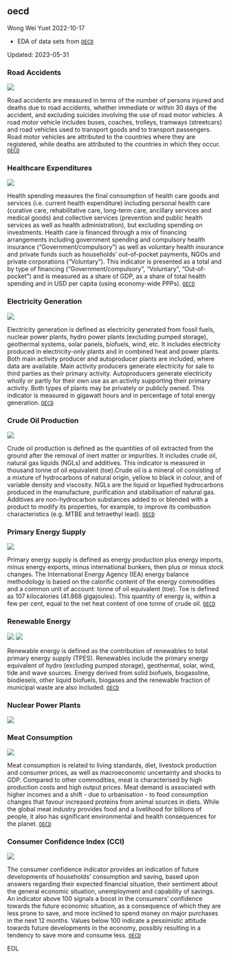 ## oecd

Wong Wei Yuet 2022-10-17

  - EDA of data sets from [`OECD`](https://data.oecd.org/)

Updated: 2023-05-31

### Road Accidents
![](https://github.com/weiyuet/oecd/blob/main/figures/road-accidents.png)

Road accidents are measured in terms of the number of persons injured and deaths due to road accidents, whether immediate or within 30 days of the accident, and excluding suicides involving the use of road motor vehicles. A road motor vehicle includes buses, coaches, trolleys, tramways (streetcars) and road vehicles used to transport goods and to transport passengers. Road motor vehicles are attributed to the countries where they are registered, while deaths are attributed to the countries in which they occur. [`OECD`](https://data.oecd.org/transport/road-accidents.htm)

### Healthcare Expenditures
![](https://github.com/weiyuet/oecd/blob/main/figures/healthcare-expenditures.png)

Health spending measures the final consumption of health care goods and services (i.e. current health expenditure) including personal health care (curative care, rehabilitative care, long-term care, ancillary services and medical goods) and collective services (prevention and public health services as well as health administration), but excluding spending on investments. Health care is financed through a mix of financing arrangements including government spending and compulsory health insurance (“Government/compulsory”) as well as voluntary health insurance and private funds such as households’ out-of-pocket payments, NGOs and private corporations (“Voluntary”). This indicator is presented as a total and by type of financing (“Government/compulsory”, “Voluntary”, “Out-of-pocket”) and is measured as a share of GDP, as a share of total health spending and in USD per capita (using economy-wide PPPs). [`OECD`](https://data.oecd.org/healthres/health-spending.htm)

### Electricity Generation
![](https://github.com/weiyuet/oecd/blob/main/figures/electricity-generation-japan.png)

Electricity generation is defined as electricity generated from fossil fuels, nuclear power plants, hydro power plants (excluding pumped storage), geothermal systems, solar panels, biofuels, wind, etc. It includes electricity produced in electricity-only plants and in combined heat and power plants. Both main activity producer and autoproducer plants are included, where data are available. Main activity producers generate electricity for sale to third parties as their primary activity. Autoproducers generate electricity wholly or partly for their own use as an activity supporting their primary activity. Both types of plants may be privately or publicly owned. This indicator is measured in gigawatt hours and in percentage of total energy generation. [`OECD`](https://data.oecd.org/energy/electricity-generation.htm)

### Crude Oil Production
![](https://github.com/weiyuet/oecd/blob/main/figures/crude-oil-production.png)

Crude oil production is defined as the quantities of oil extracted from the ground after the removal of inert matter or impurities. It includes crude oil, natural gas liquids (NGLs) and additives. This indicator is measured in thousand tonne of oil equivalent (toe).Crude oil is a mineral oil consisting of a mixture of hydrocarbons of natural origin, yellow to black in colour, and of variable density and viscosity. NGLs are the liquid or liquefied hydrocarbons produced in the manufacture, purification and stabilisation of natural gas. Additives are non-hydrocarbon substances added to or blended with a product to modify its properties, for example, to improve its combustion characteristics (e.g. MTBE and tetraethyl lead). [`OECD`](https://data.oecd.org/energy/crude-oil-production.htm)

### Primary Energy Supply
![](https://github.com/weiyuet/oecd/blob/main/figures/primary-energy-supply.png)

Primary energy supply is defined as energy production plus energy imports, minus energy exports, minus international bunkers, then plus or minus stock changes. The International Energy Agency (IEA) energy balance methodology is based on the calorific content of the energy commodities and a common unit of account: tonne of oil equivalent (toe). Toe is defined as 107 kilocalories (41.868 gigajoules). This quantity of energy is, within a few per cent, equal to the net heat content of one tonne of crude oil. [`OECD`](https://data.oecd.org/energy/primary-energy-supply.htm)

### Renewable Energy
![](https://github.com/weiyuet/oecd/blob/main/figures/renewable-energy.png)
![](https://github.com/weiyuet/oecd/blob/main/figures/percentage-renewable-energy.png)

Renewable energy is defined as the contribution of renewables to total primary energy supply (TPES). Renewables include the primary energy equivalent of hydro (excluding pumped storage), geothermal, solar, wind, tide and wave sources. Energy derived from solid biofuels, biogasoline, biodiesels, other liquid biofuels, biogases and the renewable fraction of municipal waste are also included. [`OECD`](https://data.oecd.org/energy/renewable-energy.htm)

### Nuclear Power Plants
![](https://github.com/weiyuet/oecd/blob/main/figures/nuclear-power-plants.png)

### Meat Consumption
![](https://github.com/weiyuet/oecd/blob/main/figures/meat-consumption.png)

Meat consumption is related to living standards, diet, livestock production and consumer prices, as well as macroeconomic uncertainty and shocks to GDP. Compared to other commodities, meat is characterised by high production costs and high output prices. Meat demand is associated with higher incomes and a shift - due to urbanisation - to food consumption changes that favour increased proteins from animal sources in diets. While the global meat industry provides food and a livelihood for billions of people, it also has significant environmental and health consequences for the planet. [`OECD`](https://data.oecd.org/agroutput/meat-consumption.htm)

### Consumer Confidence Index (CCI)
![](https://github.com/weiyuet/oecd/blob/main/figures/consumer-confidence-index.png)

The consumer confidence indicator provides an indication of future developments of households’ consumption and saving, based upon answers regarding their expected financial situation, their sentiment about the general economic situation, unemployment and capability of savings. An indicator above 100 signals a boost in the consumers’ confidence towards the future economic situation, as a consequence of which they are less prone to save, and more inclined to spend money on major purchases in the next 12 months. Values below 100 indicate a pessimistic attitude towards future developments in the economy, possibly resulting in a tendency to save more and consume less. [`OECD`](https://data.oecd.org/leadind/consumer-confidence-index-cci.htm)

EOL